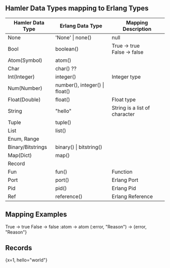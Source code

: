 
## Hamler Data Types mapping to Erlang Types

| Hamler Data Type  | Erlang Data Type               | Mapping Description               |
| ----------------- | ------------------------------ | --------------------------------- |
| None              | 'None' \| none()               | null                              |
| Bool              | boolean()                      | True -> true <br />False -> false |
| Atom(Symbol)      | atom()                         |                                   |
| Char              | char() ??                      |                                   |
| Int(Integer)      | integer()                      | Integer type                      |
| Num(Number)       | number(), integer() \| float() |                                   |
| Float(Double)     | float()                        | Float type                        |
| String            | "hello"                        | String is a list of character     |
| Tuple             | tuple()                        |                                   |
| List              | list()                         |                                   |
| Enum, Range       |                                |                                   |
| Binary/Bitstrings | binary() \| bitstring()        |                                   |
| Map(Dict)         | map()                          |                                   |
| Record            |                                |                                   |
| Fun               | fun()                          | Function                          |
| Port              | port()                         | Erlang Port                       |
| Pid               | pid()                          | Erlang Pid                        |
| Ref               | reference()                    | Erlang Reference                  |

## Mapping Examples

True  -> true
False -> false
:atom -> atom
(:error, "Reason") -> {error, "Reason"}

## Records

{x=1, hello="world"}

